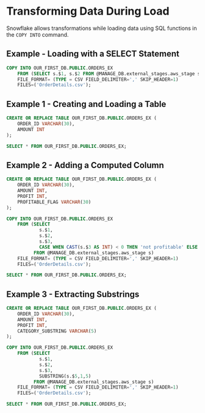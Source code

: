 
# Transforming Data During Load

Snowflake allows transformations while loading data using SQL functions in the `COPY INTO` command.

## Example - Loading with a SELECT Statement
```sql
COPY INTO OUR_FIRST_DB.PUBLIC.ORDERS_EX
    FROM (SELECT s.$1, s.$2 FROM @MANAGE_DB.external_stages.aws_stage s)
    FILE_FORMAT= (TYPE = CSV FIELD_DELIMITER=',' SKIP_HEADER=1)
    FILES=('OrderDetails.csv');
```

## Example 1 - Creating and Loading a Table
```sql
CREATE OR REPLACE TABLE OUR_FIRST_DB.PUBLIC.ORDERS_EX (
    ORDER_ID VARCHAR(30),
    AMOUNT INT
);

SELECT * FROM OUR_FIRST_DB.PUBLIC.ORDERS_EX;
```

## Example 2 - Adding a Computed Column
```sql
CREATE OR REPLACE TABLE OUR_FIRST_DB.PUBLIC.ORDERS_EX (
    ORDER_ID VARCHAR(30),
    AMOUNT INT,
    PROFIT INT,
    PROFITABLE_FLAG VARCHAR(30)
);

COPY INTO OUR_FIRST_DB.PUBLIC.ORDERS_EX
    FROM (SELECT 
            s.$1,
            s.$2, 
            s.$3,
            CASE WHEN CAST(s.$3 AS INT) < 0 THEN 'not profitable' ELSE 'profitable' END 
          FROM @MANAGE_DB.external_stages.aws_stage s)
    FILE_FORMAT= (TYPE = CSV FIELD_DELIMITER=',' SKIP_HEADER=1)
    FILES=('OrderDetails.csv');

SELECT * FROM OUR_FIRST_DB.PUBLIC.ORDERS_EX;
```

## Example 3 - Extracting Substrings
```sql
CREATE OR REPLACE TABLE OUR_FIRST_DB.PUBLIC.ORDERS_EX (
    ORDER_ID VARCHAR(30),
    AMOUNT INT,
    PROFIT INT,
    CATEGORY_SUBSTRING VARCHAR(5)
);

COPY INTO OUR_FIRST_DB.PUBLIC.ORDERS_EX
    FROM (SELECT 
            s.$1,
            s.$2, 
            s.$3,
            SUBSTRING(s.$5,1,5) 
          FROM @MANAGE_DB.external_stages.aws_stage s)
    FILE_FORMAT= (TYPE = CSV FIELD_DELIMITER=',' SKIP_HEADER=1)
    FILES=('OrderDetails.csv');

SELECT * FROM OUR_FIRST_DB.PUBLIC.ORDERS_EX;
```

